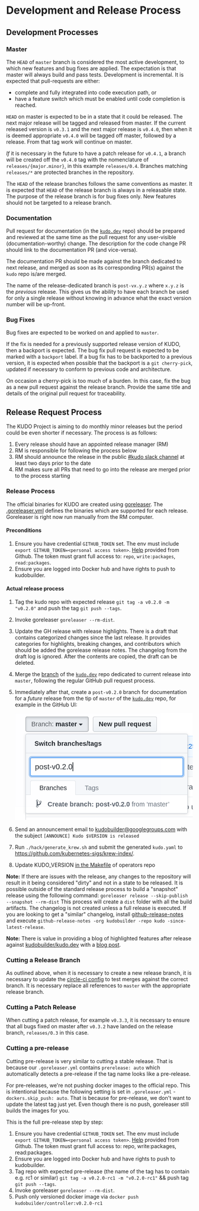 # Development and Release Process

## Development Processes

### Master

The `HEAD` of `master` branch is considered the most active development, to which new features and bug fixes are applied. The expectation is that master will always build and pass tests.
Development is incremental. It is expected that pull-requests are either:
 - complete and fully integrated into code execution path, or
 - have a feature switch which must be enabled until code completion is reached.

`HEAD` on master is expected to be in a state that it could be released.
The next major release will be tagged and released from master.
If the current released version is `v0.3.1` and the next major release is `v0.4.0`, then when it is deemed appropriate `v0.4.0` will be tagged off master, followed by a release.
From that tag work will continue on master.

*If* it is necessary in the future to have a patch release for `v0.4.1`, a branch will be created off the `v0.4.0` tag with the nomenclature of `releases/{major.minor}`, in this example `releases/0.4`.
Branches matching `releases/*` are protected branches in the repository.

The `HEAD` of the release branches follows the same conventions as master.  It is expected that `HEAD` of the release branch is always in a releasable state. The purpose of the release branch is for bug fixes only.  New features should not be targeted to a release branch.

### Documentation

Pull request for documentation (in the [`kudo.dev`](https://github.com/kudobuilder/kudo.dev) repo) should be prepared and reviewed at
the same time as the pull request for any user-visible (documentation-worthy) change.
The description for the code change PR should link to the documentation PR (and vice-versa).

The documentation PR should be made against the branch dedicated to next release, and merged as soon as its
corresponding PR(s) against the `kudo` repo is/are merged.

The name of the release-dedicated branch is `post-vx.y.z` where `x.y.z` is the *previous* release.
This gives us the ability to have each branch be used for only a single release without knowing in advance
what the exact version number will be up-front.

### Bug Fixes

Bug fixes are expected to be worked on and applied to `master`.

If the fix is needed for a previously supported release version of KUDO, then a backport is expected.
The bug fix pull request is expected to be marked with a `backport` label.
If a bug fix has to be backported to a previous version, it is expected when possible that the backport is a `git cherry-pick`, updated if necessary to conform to previous code and architecture.

On occasion a cherry-pick is too much of a burden. In this case, fix the bug as a new pull request against the release branch.
Provide the same title and details of the original pull request for traceability.

## Release Request Process

The KUDO Project is aiming to do monthly minor releases but the period could be even shorter if necessary. The process is as follows:

1. Every release should have an appointed release manager (RM)
1. RM is responsible for following the process below
1. RM should announce the release in the public [#kudo slack channel](https://kubernetes.slack.com/messages/kudo/) at least two days prior to the date
1. RM makes sure all PRs that need to go into the release are merged prior to the process starting

### Release Process

The official binaries for KUDO are created using [goreleaser](https://goreleaser.com/). The [.goreleaser.yml](.goreleaser.yml) defines the binaries which are supported for each release. Goreleaser is right now run manually from the RM computer.

#### Preconditions

1. Ensure you have credential `GITHUB_TOKEN` set.
The env must include `export GITHUB_TOKEN=<personal access token>`.
[Help](https://help.github.com/en/articles/creating-a-personal-access-token-for-the-command-line) provided from Github.
The token must grant full access to: `repo`, `write:packages`, `read:packages`.
1. Ensure you are logged into Docker hub and have rights to push to kudobuilder.

#### Actual release process

1. Tag the kudo repo with expected release `git tag -a v0.2.0 -m "v0.2.0"` and push the tag `git push --tags`.
1. Invoke goreleaser `goreleaser --rm-dist`.
1. Update the GH release with release highlights. There is a draft that contains categorized changes since the last release. It provides categories for highlights, breaking changes, and contributors which should be added the gorelease release notes. The changelog from the draft log is ignored. After the contents are copied, the draft can be deleted.
1. Merge the [branch](#documentation) of the [`kudo.dev`](https://github.com/kudobuilder/kudo.dev) repo dedicated to current release
   into `master`, following the regular GitHub pull request process.
1. Immediately after that, create a `post-v0.2.0` branch for documentation for a *future* release
   from the tip of `master` of the [`kudo.dev`](https://github.com/kudobuilder/kudo.dev) repo,
   for example in the GitHub UI:
   
   ![img](.github/new-branch.png)
1. Send an announcement email to [kudobuilder@googlegroups.com](https://groups.google.com/forum/#!forum/kudobuilder) with the subject `[ANNOUNCE] Kudo $VERSION is released`
1. Run `./hack/generate_krew.sh` and submit the generated `kudo.yaml` to https://github.com/kubernetes-sigs/krew-index/.
1. Update KUDO_VERSION [in the Makefile](https://github.com/kudobuilder/operators/blob/master/Makefile#L2) of operators repo

**Note:** If there are issues with the release, any changes to the repository will result in it being considered "dirty" and not in a state to be released.
It is possible outside of the standard release process to build a "snapshot" release using the following command: `goreleaser release --skip-publish --snapshot --rm-dist`
This process will create a `dist` folder with all the build artifacts. The changelog is not created unless a full release is executed. If you are looking to get a "similar" changelog, install [github-release-notes](https://github.com/buchanae/github-release-notes) and execute `github-release-notes -org kudobuilder -repo kudo -since-latest-release`.

**Note:** There is value in providing a blog of highlighted features after release against [kudobuilder/kudo.dev](https://github.com/kudobuilder/kudo.dev) with a [blog post](https://kudo.dev/internal-docs/blog-index.html#release-posts). 

### Cutting a Release Branch

As outlined above, when it is necessary to create a new release branch, it is necessary to update the [circle-ci config](https://github.com/kudobuilder/kudo/blob/master/.circle-ci/config.yml#L13) to test merges against the correct branch. It is necessary replace all references to `master` with the appropriate release branch.

### Cutting a Patch Release

When cutting a patch release, for example `v0.3.3`, it is necessary to ensure that all bugs fixed on master after `v0.3.2` have landed on the release branch, `releases/0.3` in this case.

### Cutting a pre-release

Cutting  pre-release is very similar to cutting a stable release. That is because our `.goreleaser.yml` contains `prerelease: auto` which automatically detects a pre-release if the tag name looks like a pre-release.

For pre-releases, we're not pushing docker images to the official repo. This is intentional because the following setting is set in `.goreleaser.yml` - `dockers.skip_push: auto`. That is because for pre-release, we don't want to update the latest tag just yet. Even though there is no push, goreleaser still builds the images for you.

This is the full pre-release step by step:
1. Ensure you have credential `GITHUB_TOKEN` set. The env must include `export GITHUB_TOKEN=<personal access token>`. [Help](https://help.github.com/en/articles/creating-a-personal-access-token-for-the-command-line) provided from Github. The token must grant full access to: repo, write:packages, read:packages.
1. Ensure you are logged into Docker hub and have rights to push to kudobuilder.
1. Tag repo with expected pre-release (the name of the tag has to contain e.g. rc1 or similar) `git tag -a v0.2.0-rc1 -m "v0.2.0-rc1"`  && push tag `git push --tags`.
1. Invoke goreleaser `goreleaser --rm-dist`.
1. Push only versioned docker image via `docker push kudobuilder/controller:v0.2.0-rc1`
